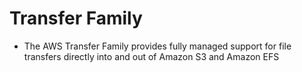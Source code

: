 
# Transfer Family
- The AWS Transfer Family provides fully managed support for file transfers directly into and out of Amazon S3 and 
  Amazon EFS
